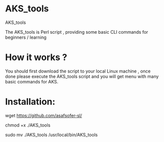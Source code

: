 # AKS_tools
AKS_tools

The AKS_tools is Perl script , providing some basic CLI commands for beginners / learning 


# How it works ?

You should first download the script to your local Linux machine , once done please execute the AKS_tools script and you will get menu with many basic commands for AKS.

# Installation:

wget https://github.com/asafsofer-sl/

chmod +x ./AKS_tools

sudo mv ./AKS_tools /usr/local/bin/AKS_tools


